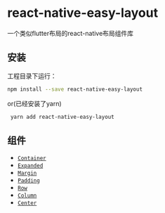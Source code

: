# react-native-easy-layout

一个类似flutter布局的react-native布局组件库

## 安装
工程目录下运行：<br>
 ```bash
 npm install --save react-native-easy-layout
```
or(已经安装了yarn)<br>
```bash
 yarn add react-native-easy-layout
```

## 组件

- [`Container`](README.md#)
- [`Expanded`](README.md#)
- [`Margin`](README.md#)
- [`Padding`](README.md#)
- [`Row`](README.md#)
- [`Column`](README.md#)
- [`Center`](README.md#)
